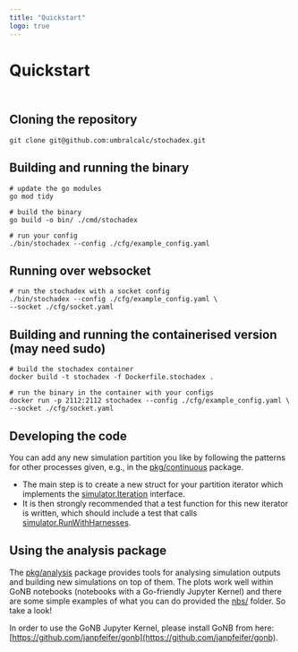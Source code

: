 ```yaml
---
title: "Quickstart"
logo: true
---
```


# Quickstart
<div style="height:0.75em;"></div>

## Cloning the repository

```shell
git clone git@github.com:umbralcalc/stochadex.git
```

## Building and running the binary

```shell
# update the go modules
go mod tidy

# build the binary
go build -o bin/ ./cmd/stochadex

# run your config
./bin/stochadex --config ./cfg/example_config.yaml
```

## Running over websocket

```shell
# run the stochadex with a socket config
./bin/stochadex --config ./cfg/example_config.yaml \
--socket ./cfg/socket.yaml
```

## Building and running the containerised version (may need sudo)

```shell
# build the stochadex container
docker build -t stochadex -f Dockerfile.stochadex .

# run the binary in the container with your configs
docker run -p 2112:2112 stochadex --config ./cfg/example_config.yaml \
--socket ./cfg/socket.yaml
```

## Developing the code

You can add any new simulation partition you like by following the patterns for other processes given, e.g., in the [pkg/continuous](https://umbralcalc.github.io/stochadex/pkg/continuous.html) package.

- The main step is to create a new struct for your partition iterator which implements the [simulator.Iteration](https://umbralcalc.github.io/stochadex/pkg/simulator.html#Iteration) interface.
- It is then strongly recommended that a test function for this new iterator is written, which should include a test that calls [simulator.RunWithHarnesses](https://umbralcalc.github.io/stochadex/pkg/simulator.html#RunWithHarnesses).

## Using the analysis package

The [pkg/analysis](https://umbralcalc.github.io/stochadex/pkg/analysis.html) package provides tools for analysing simulation outputs and building new simulations on top of them. The plots work well within GoNB notebooks (notebooks with a Go-friendly Jupyter Kernel) and there are some simple examples of what you can do provided the [nbs/](https://github.com/umbralcalc/stochadex/tree/main/nbs) folder. So take a look!

In order to use the GoNB Jupyter Kernel, please install GoNB from here: [https://github.com/janpfeifer/gonb](https://github.com/janpfeifer/gonb).
